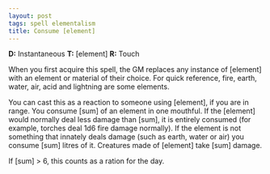 ```yaml
---
layout: post
tags: spell elementalism
title: Consume [element]
---
```

<b>D:</b> Instantaneous <b>T:</b> [element] <b>R:</b> Touch

When you first acquire this spell, the GM replaces any instance of [element] with an element or material of their choice. For quick reference, fire, earth, water, air, acid and lightning are some elements.

You can cast this as a reaction to someone using [element], if you are in range. You consume [sum] of an element in one mouthful. If the [element] would normally deal less damage than [sum], it is entirely consumed (for example, torches deal 1d6 fire damage normally). If the element is not something that innately deals damage (such as earth, water or air) you consume [sum] litres of it. Creatures made of [element] take [sum] damage.

If [sum] > 6, this counts as a ration for the day.
